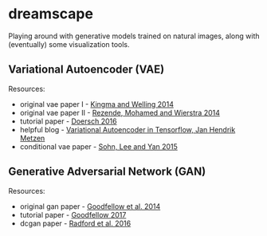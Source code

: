 # dreamscape
Playing around with generative models trained on natural images, along with (eventually) some visualization tools.

## Variational Autoencoder (VAE)
Resources:
* original vae paper I - [Kingma and Welling 2014](https://arxiv.org/abs/1312.6114)
* original vae paper II - [Rezende, Mohamed and Wierstra 2014](https://arxiv.org/abs/1401.4082)
* tutorial paper - [Doersch 2016](https://arxiv.org/pdf/1606.05908v2.pdf)
* helpful blog - [Variational Autoencoder in Tensorflow, Jan Hendrik Metzen](https://jmetzen.github.io/2015-11-27/vae.html)
* conditional vae paper - [Sohn, Lee and Yan 2015](https://papers.nips.cc/paper/5775-learning-structured-output-representation-using-deep-conditional-generative-models)

## Generative Adversarial Network (GAN)
Resources:
* original gan paper - [Goodfellow et al. 2014](https://arxiv.org/abs/1406.2661)
* tutorial paper - [Goodfellow 2017](https://arxiv.org/pdf/1701.00160.pdf)
* dcgan paper - [Radford et al. 2016](https://arxiv.org/abs/1511.06434)
